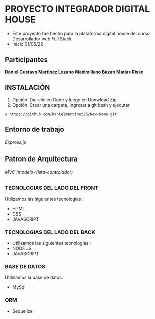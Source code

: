 # PROYECTO INTEGRADOR DIGITAL HOUSE

- Este proyecto fue hecho para la plataforma digital house del curso Desarrollador web Full Stack
- Inicio 01/05/22
## Participantes
**Daniel Gustavo Martinez Lozano**
**Maximiliano Bazan**
**Matias Risso**

## INSTALACIÓN

1. Opción. Dar clic en Code y luego en Donwload Zip.
2. Opción. Crear una carpeta, ingresar a git bash y ejecutar

`$ https://github.com/Danielmartinez25/New-Home.git`

## Entorno de trabajo

###### Express.js

## Patron de Arquitectura

###### MVC (modelo-vista-controlador)

### TECNOLOGIAS DEL LADO DEL FRONT
Utilizamos las siguientes tecnologias :

- HTML
- CSS
- JAVASCRIPT

### TECNOLOGIAS DEL LADO DEL BACK

- Utilizamos las siguientes tecnologias :
- NODE JS
- JAVASCRIPT

### BASE DE DATOS
Utilizamos la base de datos:

- MySql

### ORM
- Sequelize
